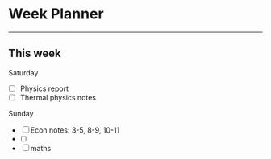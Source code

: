 # Week Planner
---
## This week
Saturday
- [ ] Physics report
- [ ] Thermal physics notes

Sunday
- [ ] Econ notes: 3-5, 8-9, 10-11
- [ ] 
- [ ] maths